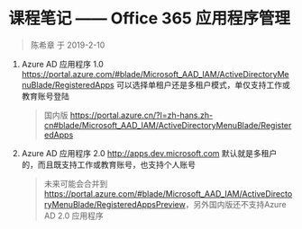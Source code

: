 # 课程笔记 —— Office 365 应用程序管理

> 陈希章 于 2019-2-10

1. Azure AD 应用程序 1.0 <https://portal.azure.com/#blade/Microsoft_AAD_IAM/ActiveDirectoryMenuBlade/RegisteredApps> 可以选择单租户还是多租户模式，单仅支持工作或教育账号登陆
    > 国内版 <https://portal.azure.cn/?l=zh-hans.zh-cn#blade/Microsoft_AAD_IAM/ActiveDirectoryMenuBlade/RegisteredApps>
1. Azure AD 应用程序 2.0 <http://apps.dev.microsoft.com> 默认就是多租户的，而且既支持工作或教育账号，也支持个人账号
    > 未来可能会合并到 <https://portal.azure.com/#blade/Microsoft_AAD_IAM/ActiveDirectoryMenuBlade/RegisteredAppsPreview>，另外国内版还不支持Azure AD 2.0 应用程序

